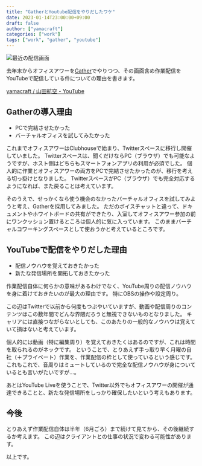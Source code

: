 ```yaml
---
title: "GatherとYoutube配信をやりだしたワケ"
date: 2023-01-14T23:00:00+09:00
draft: false
author: ["yamacraft"]
categories: ["work"]
tags: ["work", "gather", "youtube"]
---
```


![最近の配信画面](/note/image/why-use-gather-and-youtube-live.png)

去年末からオフィスアワーを[Gather](https://www.gather.town/)でやりつつ、その画面含め作業配信をYouTubeで配信している件についての理由を書きます。

[yamacraft / 山田航空 \- YouTube](https://www.youtube.com/@yamacraft)

## Gatherの導入理由

* PCで完結させたかった
* バーチャルオフィスを試してみたかった

これまでオフィスアワーはClubhouseで始まり、Twitterスペースに移行し開催していました。
Twitterスペースは、聞くだけならPC（ブラウザ）でも可能なようですが、ホスト側はどちらもスマートフォンアプリの利用が必須でした。
個人的に作業とオフィスアワーの両方をPCで完結させたかったのが、移行を考える切っ掛けとなりました。
TwitterスペースがPC（ブラウザ）でも完全対応するようになれば、また戻ることは考えています。

そのうえで、せっかくなら使う機会のなかったバーチャルオフィスを試してみようと考え、Gatherを採用してみました。
ただのボイスチャットと違って、ドキュメントやホワイトボードの共有ができたり、入室してオフィスアワー参加の前にワンクッション置けるところは個人的に気に入っています。
このままバーチャルコワーキングスペースとして使おうかと考えているところです。

## YouTubeで配信をやりだした理由

* 配信ノウハウを覚えておきたかった
* 新たな発信場所を開拓しておきたかった

作業配信自体に何らかの意味があるわけでなく、YouTube周りの配信ノウハウを身に着けておきたいのが最大の理由です。
特にOBSの操作や設定周り。

この辺はTwitterで以前から何度もつぶやいていますが、動画や配信周りのコンテンツはこの数年間でどんな界隈だろうと無視できないものとなりました。
キャリアには直接つながらないとしても、このあたりの一般的なノウハウは覚えていて損はないと考えています。

個人的には動画（特に編集周り）を覚えておきたくはあるのですが、これは時間を取られるのがネックです。
ということで、とりあえず手っ取り早く月曜の自社（＋プライベート）作業を、作業配信の枠として使っているという感じです。
これもこれで、音周りはミュートしているので完全な配信ノウハウが身についているとも言いがたいですが…。

あとはYouTube Liveを使うことで、Twitter以外でもオフィスアワーの開催が通達できることと、新たな発信場所をしっかり確保したいという考えもあります。

## 今後

とりあえず作業配信自体は半年（6月ごろ）まで続けて見てから、その後継続するか考えます。
この辺はクライアントとの仕事の状況で変わる可能性があります。

以上です。